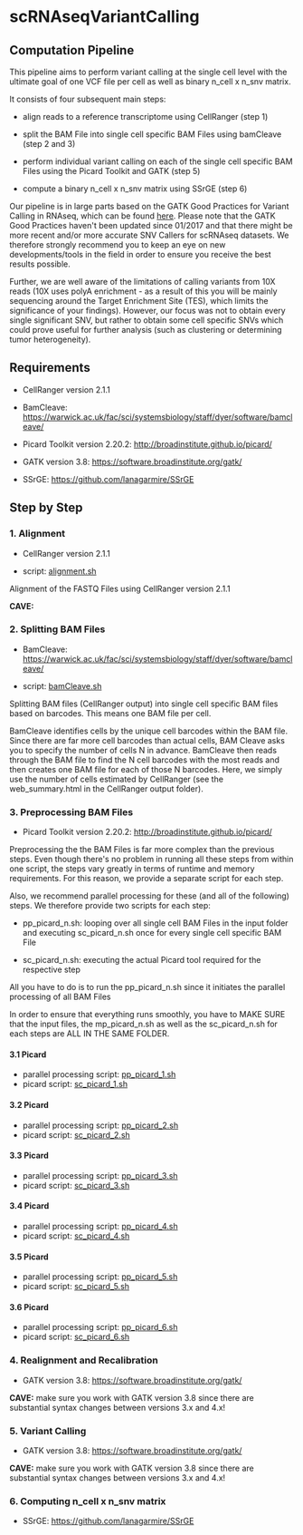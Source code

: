 # scRNAseqVariantCalling

## Computation Pipeline

This pipeline aims to perform variant calling at the single cell level with the ultimate goal of one VCF file per cell as well as binary n_cell x n_snv matrix.

It consists of four subsequent main steps:

- align reads to a reference transcriptome using CellRanger (step 1)

- split the BAM File into single cell specific BAM Files using bamCleave (step 2 and 3)

- perform individual variant calling on each of the single cell specific BAM Files using the Picard Toolkit and GATK (step 5)

- compute a binary n_cell x n_snv matrix using SSrGE (step 6)


Our pipeline is in large parts based on the GATK Good Practices for Variant Calling in RNAseq, which can be found [here](https://gatkforums.broadinstitute.org/wdl/discussion/3891/calling-variants-in-rnaseq).
Please note that the GATK Good Practices haven't been updated since 01/2017 and that there might be more recent and/or more accurate SNV Callers for scRNAseq datasets. We therefore strongly recommend you to keep an eye on new developments/tools in the field in order to ensure you receive the best results possible.

Further, we are well aware of the limitations of calling variants from 10X reads (10X uses polyA enrichment - as a result of this you will be mainly sequencing around the Target Enrichment Site (TES), which limits the significance of your findings). However, our focus was not to obtain every single significant SNV, but rather to obtain some cell specific SNVs which could prove useful for further analysis (such as clustering or determining tumor heterogeneity).

## Requirements

- CellRanger version 2.1.1

- BamCleave: https://warwick.ac.uk/fac/sci/systemsbiology/staff/dyer/software/bamcleave/

- Picard Toolkit version 2.20.2:  http://broadinstitute.github.io/picard/

- GATK version 3.8: https://software.broadinstitute.org/gatk/

- SSrGE: https://github.com/lanagarmire/SSrGE


## Step by Step


### 1. Alignment

- CellRanger version 2.1.1

- script: [alignment.sh](https://github.com/niklaslang/scRNAseqVariantCalling/blob/master/alignment.sh)

Alignment of the FASTQ Files using CellRanger version 2.1.1

**CAVE:**


### 2. Splitting BAM Files

- BamCleave: https://warwick.ac.uk/fac/sci/systemsbiology/staff/dyer/software/bamcleave/

- script: [bamCleave.sh](https://github.com/niklaslang/scRNAseqVariantCalling/blob/master/bamCleave.sh)

Splitting BAM files (CellRanger output) into single cell specific BAM files based on barcodes.
This means one BAM file per cell.

BamCleave identifies cells by the unique cell barcodes within the BAM file. Since there are far more cell barcodes than actual cells, BAM Cleave asks you to specify the number of cells N in advance. BamCleave then reads through the BAM file to find the N cell barcodes with the most reads and then creates one BAM file for each of those N barcodes.
Here, we simply use the number of cells estimated by CellRanger (see the web_summary.html in the CellRanger output folder).


### 3. Preprocessing BAM Files

- Picard Toolkit version 2.20.2:  http://broadinstitute.github.io/picard/

Preprocessing the the BAM Files is far more complex than the previous steps. Even though there's no problem in running all these steps from within one script, the steps vary greatly in terms of runtime and memory requirements. For this reason, we provide a separate script for each step.

Also, we recommend parallel processing for these (and all of the following) steps.
We therefore provide two scripts for each step:

- pp_picard_n.sh: looping over all single cell BAM Files in the input folder and executing sc_picard_n.sh once for every single cell specific BAM File

- sc_picard_n.sh: executing the actual Picard tool required for the respective step

All you have to do is to run the pp_picard_n.sh since it initiates the parallel processing of all BAM Files

In order to ensure that everything runs smoothly, you have to MAKE SURE that the input files, the mp_picard_n.sh as well as the sc_picard_n.sh for each steps are ALL IN THE SAME FOLDER.

#### 3.1 Picard

- parallel processing script: [pp_picard_1.sh](https://github.com/niklaslang/scRNAseqVariantCalling/blob/master/pp_picard_1.sh)
- picard script: [sc_picard_1.sh](https://github.com/niklaslang/scRNAseqVariantCalling/blob/master/sc_picard_1.sh)

#### 3.2 Picard

- parallel processing script: [pp_picard_2.sh](https://github.com/niklaslang/scRNAseqVariantCalling/blob/master/pp_picard_2.sh)
- picard script: [sc_picard_2.sh](https://github.com/niklaslang/scRNAseqVariantCalling/blob/master/sc_picard_2.sh)

#### 3.3 Picard

- parallel processing script: [pp_picard_3.sh](https://github.com/niklaslang/scRNAseqVariantCalling/blob/master/pp_picard_3.sh)
- picard script: [sc_picard_3.sh](https://github.com/niklaslang/scRNAseqVariantCalling/blob/master/sc_picard_3.sh)

#### 3.4 Picard

- parallel processing script: [pp_picard_4.sh](https://github.com/niklaslang/scRNAseqVariantCalling/blob/master/pp_picard_4.sh)
- picard script: [sc_picard_4.sh](https://github.com/niklaslang/scRNAseqVariantCalling/blob/master/sc_picard_4.sh)

#### 3.5 Picard

- parallel processing script: [pp_picard_5.sh](https://github.com/niklaslang/scRNAseqVariantCalling/blob/master/pp_picard_5.sh)
- picard script: [sc_picard_5.sh](https://github.com/niklaslang/scRNAseqVariantCalling/blob/master/sc_picard_5.sh)

#### 3.6 Picard

- parallel processing script: [pp_picard_6.sh](https://github.com/niklaslang/scRNAseqVariantCalling/blob/master/pp_picard_6.sh)
- picard script: [sc_picard_6.sh](https://github.com/niklaslang/scRNAseqVariantCalling/blob/master/sc_picard_6.sh)


### 4. Realignment and Recalibration

- GATK version 3.8: https://software.broadinstitute.org/gatk/

**CAVE:** make sure you work with GATK version 3.8 since there are substantial syntax changes between versions 3.x and 4.x!


### 5. Variant Calling

- GATK version 3.8: https://software.broadinstitute.org/gatk/

**CAVE:** make sure you work with GATK version 3.8 since there are substantial syntax changes between versions 3.x and 4.x!


### 6. Computing n_cell x n_snv matrix

- SSrGE: https://github.com/lanagarmire/SSrGE
